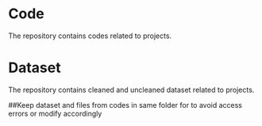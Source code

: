 # Code

The repository contains codes related to projects.

# Dataset
The repository contains cleaned and uncleaned dataset related to projects.


##Keep dataset and files from codes in same folder for to avoid access errors or modify accordingly
